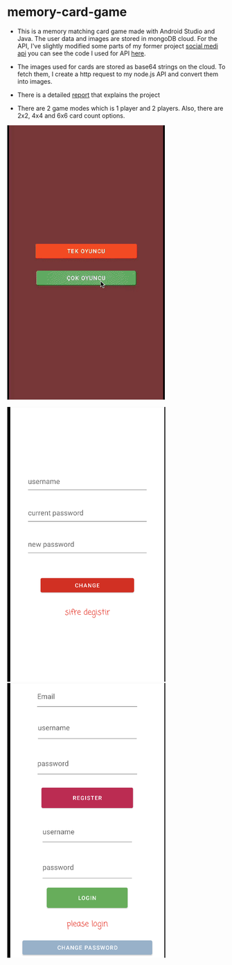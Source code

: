 # memory-card-game

- This is a memory matching card game made with Android Studio and Java. The user data and images are stored in mongoDB cloud. For the API, I've slightly modified some parts of my former project [social medi api](https://github.com/talhaunal7/social_media_api) you can see the code I used for API [here](https://github.com/talhaunal7/memory-card-game/tree/main/api).

- The images used for cards are stored as base64 strings on the cloud. To fetch them, I create a http request to my node.js API and convert them into images.

- There is a detailed [report](https://github.com/talhaunal7/memory-card-game/blob/main/Project%20Report.pdf) that explains the project

- There are 2 game modes which is 1 player and 2 players. Also, there are 2x2, 4x4 and 6x6 card count options.

![](https://github.com/talhaunal7/memory-card-game/blob/main/gifs/game.gif)

![](https://github.com/talhaunal7/memory-card-game/blob/main/gifs/ss1.png)
![](https://github.com/talhaunal7/memory-card-game/blob/main/gifs/ss2.png)
